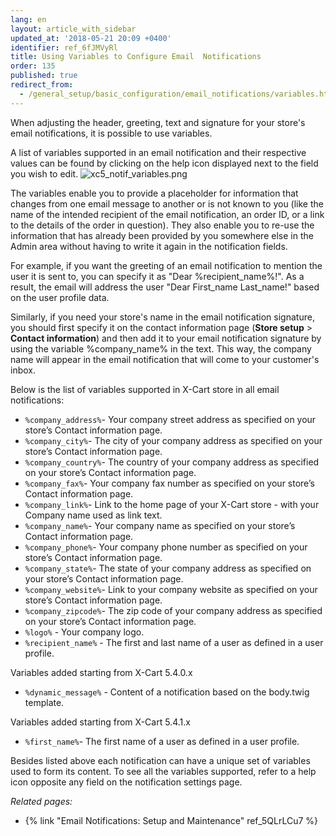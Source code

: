 ```yaml
---
lang: en
layout: article_with_sidebar
updated_at: '2018-05-21 20:09 +0400'
identifier: ref_6fJMVyRl
title: Using Variables to Configure Email  Notifications
order: 135
published: true
redirect_from:
  - /general_setup/basic_configuration/email_notifications/variables.html
---
```

When adjusting the header, greeting, text and signature for your store's email notifications, it is possible to use variables. 

A list of variables supported in an email notification and their respective values can be found by clicking on the help icon displayed next to the field you wish to edit.
![xc5_notif_variables.png]({{site.baseurl}}/attachments/ref_2W845gkS/xc5_notif_variables.png)

The variables enable you to provide a placeholder for information that changes from one email message to another or is not known to you (like the name of the intended recipient of the email notification, an order ID, or a link to the details of the order in question). They also enable you to re-use the information that has already been provided by you somewhere else in the Admin area without having to write it again in the notification fields. 

For example, if you want the greeting of an email notification to mention the user it is sent to, you can specify it as "Dear %recipient_name%!". As a result, the email will address the user "Dear First_name Last_name!" based on the user profile data.  

Similarly, if you need your store's name in the email notification signature, you should first specify it on the contact information page (**Store setup** > **Contact information**) and then add it to your email notification signature by using the variable %company_name% in the text. This way, the company name will appear in the email notification that will come to your customer's inbox. 

Below is the list of variables supported in X-Cart store in all email notifications:

   * ```%company_address%```- Your company street address as specified on your store’s Contact information page.
   * ```%company_city%```- The city of your company address as specified on your store’s Contact information page.
   * ```%company_country%```- The country of your company address as specified on your store’s Contact information page.
   * ```%company_fax%```- Your company fax number as specified on your store’s Contact information page.
   * ```%company_link%```- Link to the home page of your X-Cart store - with your Company name used as link text.
   * ```%company_name%```- Your company name as specified on your store’s Contact information page.
   * ```%company_phone%```- Your company phone number as specified on your store’s Contact information page.
   * ```%company_state%```- The state of your company address as specified on your store’s Contact information page.
   * ```%company_website%```- Link to your company website as specified on your store’s Contact information page.
   * ```%company_zipcode%```- The zip code of your company address as specified on your store’s Contact information page.
   * ```%logo%``` - Your company logo.
   * ```%recipient_name%``` - The first and last name of a user as defined in a user profile.
   
Variables added starting from X-Cart 5.4.0.x
   * ```%dynamic_message%``` - Content of a notification based on the body.twig template.
   
Variables added starting from X-Cart 5.4.1.x
   * ```%first_name%```- The first name of a user as defined in a user profile.
   
   Besides listed above each notification can have a unique set of variables used to form its content. To see all the variables supported, refer to a help icon opposite any field on the notification settings page.
  

_Related pages:_

   * {% link "Email Notifications: Setup and Maintenance" ref_5QLrLCu7 %}

